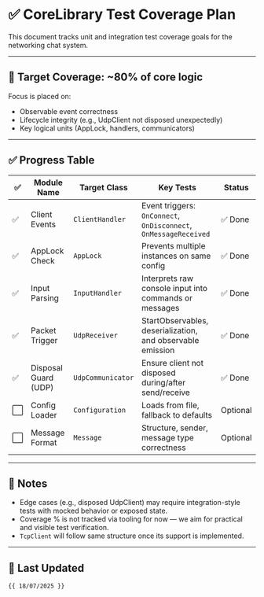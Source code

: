﻿# ✅ CoreLibrary Test Coverage Plan

This document tracks unit and integration test coverage goals for the networking chat system.

---

## 🎯 Target Coverage: ~80% of core logic

Focus is placed on:
- Observable event correctness
- Lifecycle integrity (e.g., UdpClient not disposed unexpectedly)
- Key logical units (AppLock, handlers, communicators)

---

## ✅ Progress Table

| ✅ | Module Name           | Target Class        | Key Tests                                                           | Status       |
|----|------------------------|----------------------|----------------------------------------------------------------------|--------------|
| ✅ | Client Events          | `ClientHandler`      | Event triggers: `OnConnect`, `OnDisconnect`, `OnMessageReceived`    | ✅ Done         |
| ✅ | AppLock Check          | `AppLock`            | Prevents multiple instances on same config                          | ✅ Done         |
| ✅ | Input Parsing          | `InputHandler`       | Interprets raw console input into commands or messages              | ✅ Done         |
| ✅ | Packet Trigger         | `UdpReceiver`        | StartObservables, deserialization, and observable emission          | ✅ Done         |
| ✅ | Disposal Guard (UDP)   | `UdpCommunicator`    | Ensure client not disposed during/after send/receive                | ✅ Done         |
| ⬜ | Config Loader          | `Configuration`      | Loads from file, fallback to defaults                               | Optional          |
| ⬜ | Message Format         | `Message`            | Structure, sender, message type correctness                         | Optional          |

---

## 📘 Notes

- Edge cases (e.g., disposed UdpClient) may require integration-style tests with mocked behavior or exposed state.
- Coverage % is not tracked via tooling for now — we aim for practical and visible test verification.
- `TcpClient` will follow same structure once its support is implemented.

---

## 🔄 Last Updated
`{{ 18/07/2025 }}`
